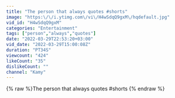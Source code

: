 ```yaml
---
title: "The person that always quotes #shorts"
image: "https:\/\/i.ytimg.com\/vi\/H4wSdqQ9gxM\/hqdefault.jpg"
vid_id: "H4wSdqQ9gxM"
categories: "Entertainment"
tags: ["person","always","quotes"]
date: "2022-03-29T22:53:20+03:00"
vid_date: "2022-03-29T15:00:08Z"
duration: "PT34S"
viewcount: "424"
likeCount: "35"
dislikeCount: ""
channel: "Kamy"
---
```

{% raw %}The person that always quotes #shorts {% endraw %}
